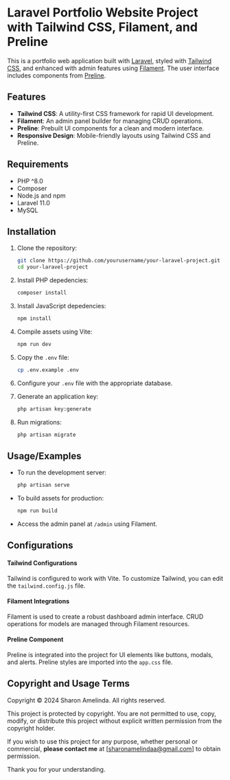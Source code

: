 
# Laravel Portfolio Website Project with Tailwind CSS, Filament, and Preline

This is a portfolio web application built with [Laravel](https://laravel.com/), styled with [Tailwind CSS](https://tailwindcss.com/), and enhanced with admin features using [Filament](https://filamentphp.com/). The user interface includes components from [Preline](https://preline.co/).
## Features

- **Tailwind CSS**: A utility-first CSS framework for rapid UI development.
- **Filament**: An admin panel builder for managing CRUD operations.
- **Preline**: Prebuilt UI components for a clean and modern interface.
- **Responsive Design**: Mobile-friendly layouts using Tailwind CSS and Preline.
## Requirements

- PHP ^8.0
- Composer
- Node.js and npm
- Laravel 11.0
- MySQL


## Installation

1. Clone the repository:

   ```bash
   git clone https://github.com/yourusername/your-laravel-project.git
   cd your-laravel-project

2. Install PHP depedencies:
   ```bash
   composer install

3. Install JavaScript depedencies:
   ```bash
   npm install

4. Compile assets using Vite:
   ```bash
   npm run dev

5. Copy the `.env` file:
   ```bash
   cp .env.example .env

6. Configure your `.env` file with the appropriate database.

7. Generate an application key:
   ```bash
   php artisan key:generate

8. Run migrations:
   ```bash
   php artisan migrate

## Usage/Examples

- To run the development server:

   ```bash
   php artisan serve

- To build assets for production:
   ```bash
   npm run build

- Access the admin panel at `/admin` using Filament.


## Configurations

#### Tailwind Configurations
Tailwind is configured to work with Vite. To customize Tailwind, you can edit the `tailwind.config.js` file.

#### Filament Integrations
Filament is used to create a robust dashboard admin interface. CRUD operations for models are managed through Filament resources.

#### Preline Component
Preline is integrated into the project for UI elements like buttons, modals, and alerts. Preline styles are imported into the `app.css` file.



## Copyright and Usage Terms

Copyright © 2024 Sharon Amelinda. All rights reserved.

This project is protected by copyright. You are not permitted to use, copy, modify, or distribute this project without explicit written permission from the copyright holder.

If you wish to use this project for any purpose, whether personal or commercial, **please contact me** at [sharonamelindaa@gmail.com] to obtain permission.

Thank you for your understanding.

